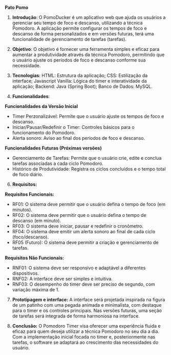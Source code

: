 **Pato Pomo**

1. **Introdução**: 
O PomoDucker é um aplicativo web que ajuda os usuários a gerenciar seu tempo de foco e descanso, utilizando a técnica Pomodoro. A aplicação permite configurar os tempos de foco e descanso de forma personalizados e em versões futuras, terá uma funcionalidade de gerenciamento de tarefas (tarefas).

2. **Objetivo**: 
O objetivo é fornecer uma ferramenta simples e eficaz para aumentar a produtividade através da técnica Pomodoro, permitindo que o usuário ajuste os períodos de foco e descanso conforme sua necessidade.

3. **Tecnologias**: 
HTML: Estrutura da aplicação;
CSS: Estilização da interface;
Javascript Vanilla: Lógica do timer e interatividade da aplicação;
Backend: Java (Spring Boot);
Banco de Dados: MySQL.

4. **Funcionalidades**:
   
**Funcionalidades da Versão Inicial**
<ul>
   <li>Timer Perzonalizável: Permite que o usuário ajuste os tempos de foco e descanso.<br></li>
   <li>Iniciar/Pausar/Redefinir o Timer: Controles básicos para o funcionamento do Pomodoro.<br></li>
   <li>Alerta sonoro: Aviso ao final dos períodos de foco e descanso.<br></li>
</ul>

**Funcionalidades Futuras (Próximas versões)**
<ul>
   <li>Gerenciamento de Tarefas: Permite que o usuário crie, edite e conclua tarefas associadas a cada ciclo Pomodoro.<br></li>
   <li>Histórico de Produtividade: Registra os ciclos concluídos e o tempo total de foco diário.<br></li>
</ul>

6. **Requisitos:** 
   
**Requisitos Funcionais:** <br>
<ul>
   <li>RF01: O sistema deve permitir que o usuário defina o tempo de foco (em minutos).<br></li>
   <li>RF02: O sistema deve permitir que o usuário defina o tempo de descanso (em minuto).<br></li>
   <li>RF03: O sistema deve iniciar, pausar e redefinir o cronômetro.<br></li>
   <li>RF04: O sistema deve emitir um alerta sonoro ao final de cada ciclo (foco/descanso).<br></li>
   <li>RF05 (Futuro): O sistema deve permitir a criação e gerenciamento de tarefas.<br></li>
</ul>

**Requisitos Não Funcionais:** <br>
<ul>
   <li>RNF01: O sistema deve ser responsivo e adaptável a diferentes dispositivos.<br></li>
   <li>RNF02: A interface deve ser simples e intuitiva.<br></li>
   <li>RNF03: O desempenho do timer deve ser preciso de segundo, com variação máxima de 1.<br></li>
</ul>

7. **Prototipagem e interface:** 
A interface será projetada inspirada na figura de um patinho com uma pegada animada e minimalista, com destaque para o timer e os controles principais. Nas versões futuras, uma seção de tarefas será integrada de forma harmoniosa na interface.

9. **Conclusão:** 
O Pomodoro Timer visa oferecer uma experiência fluida e eficaz para quem deseja utilizar a técnica Pomodoro no seu dia a dia. Com a implementação inicial focada no timer e, posteriormente nas tarefas, o software se adaptará ao crescimento das necessidades do usuário.
